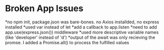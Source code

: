 # Broken App Issues
*no npm init, package.json was bare-bones.  no Axios installded, no express installed
*used var instead of let
*add a callback to app.listen
*need to add app.use(express.json()) middleware
*used more descriptive variable names (like 'developer' instead of 'd')
*output of the await was only recieving the promse.  I added a Promise.all() to process the fulfilled values